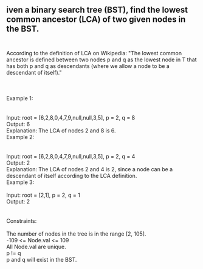 ## iven a binary search tree (BST), find the lowest common ancestor (LCA) of two given nodes in the BST. <br> <br> 
According to the definition of LCA on Wikipedia: "The lowest common ancestor is defined between two nodes p and q as the lowest node in T that has both p and q as descendants (where we allow a node to be a descendant of itself)." <br> <br> <br> <br> 
Example 1: <br> <br> <br> 
Input: root = [6,2,8,0,4,7,9,null,null,3,5], p = 2, q = 8 <br> 
Output: 6 <br> 
Explanation: The LCA of nodes 2 and 8 is 6. <br> 
Example 2: <br> <br> <br> 
Input: root = [6,2,8,0,4,7,9,null,null,3,5], p = 2, q = 4 <br> 
Output: 2 <br> 
Explanation: The LCA of nodes 2 and 4 is 2, since a node can be a descendant of itself according to the LCA definition. <br> 
Example 3: <br> <br> 
Input: root = [2,1], p = 2, q = 1 <br> 
Output: 2 <br> <br> <br> 
Constraints: <br> <br> 
The number of nodes in the tree is in the range [2, 105]. <br> 
-109 <= Node.val <= 109 <br> 
All Node.val are unique. <br> 
p != q <br> 
p and q will exist in the BST. <br> 
